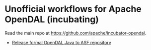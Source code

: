 # Unofficial workflows for Apache OpenDAL (incubating)

Read the main repo at https://github.com/apache/incubator-opendal.

* [Release formal OpenDAL Java to ASF repository](.github/workflows/opendal-java-release.yml)
